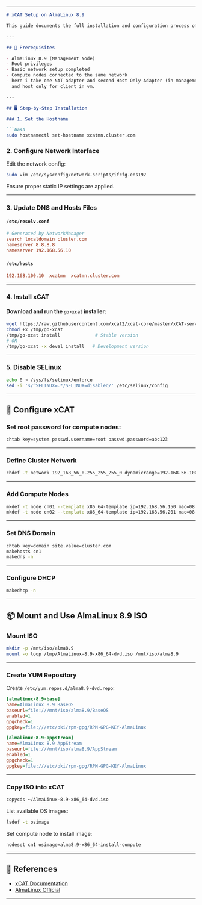 
---

```markdown
# xCAT Setup on AlmaLinux 8.9

This guide documents the full installation and configuration process of setting up **xCAT (Extreme Cloud Administration Toolkit)** on a management node running AlmaLinux 8.9. It is aimed at beginners and sysadmins setting up PXE provisioning and management for compute clusters.

---

## 📌 Prerequisites

- AlmaLinux 8.9 (Management Node)
- Root privileges
- Basic network setup completed
- Compute nodes connected to the same network
- here i take one NAT adapter and second Host Only Adapter (in management node) 
  and host only for client in vm.

---

## 🖥️ Step-by-Step Installation

### 1. Set the Hostname

```bash
sudo hostnamectl set-hostname xcatmn.cluster.com
```

### 2. Configure Network Interface

Edit the network config:

```bash
sudo vim /etc/sysconfig/network-scripts/ifcfg-ens192
```

Ensure proper static IP settings are applied.

---

### 3. Update DNS and Hosts Files

#### `/etc/resolv.conf`
```conf
# Generated by NetworkManager
search localdomain cluster.com
nameserver 8.8.8.8
nameserver 192.168.56.10
```

#### `/etc/hosts`
```conf
192.168.100.10  xcatmn  xcatmn.cluster.com
```

---

### 4. Install xCAT

#### Download and run the `go-xcat` installer:

```bash
wget https://raw.githubusercontent.com/xcat2/xcat-core/master/xCAT-server/share/xcat/tools/go-xcat -O - >/tmp/go-xcat
chmod +x /tmp/go-xcat
/tmp/go-xcat install             # Stable version
# OR
/tmp/go-xcat -x devel install   # Development version
```

---

### 5. Disable SELinux

```bash
echo 0 > /sys/fs/selinux/enforce
sed -i 's/^SELINUX=.*/SELINUX=disabled/' /etc/selinux/config
```

---

## 🔐 Configure xCAT

### Set root password for compute nodes:
```bash
chtab key=system passwd.username=root passwd.password=abc123
```

---

### Define Cluster Network

```bash
chdef -t network 192_168_56_0-255_255_255_0 dynamicrange=192.168.56.100-192.168.56.150
```

---

### Add Compute Nodes

```bash
mkdef -t node cn01 --template x86_64-template ip=192.168.56.150 mac=08:00:27:54:57:78 bmc=192.168.56.116 bmcusername=USERID bmcpassword=PASSW0RD
mkdef -t node cn02 --template x86_64-template ip=192.168.56.201 mac=08:00:27:93:f5:38 bmc=192.168.56.116 bmcusername=USERID bmcpassword=PASSW0RD
```

---

### Set DNS Domain

```bash
chtab key=domain site.value=cluster.com
makehosts cn1
makedns -n
```

---

### Configure DHCP

```bash
makedhcp -n
```

---

## 📦 Mount and Use AlmaLinux 8.9 ISO

### Mount ISO

```bash
mkdir -p /mnt/iso/alma8.9
mount -o loop /tmp/AlmaLinux-8.9-x86_64-dvd.iso /mnt/iso/alma8.9
```

---

### Create YUM Repository

Create `/etc/yum.repos.d/alma8.9-dvd.repo`:

```ini
[almalinux-8.9-base]
name=AlmaLinux 8.9 BaseOS
baseurl=file:///mnt/iso/alma8.9/BaseOS
enabled=1
gpgcheck=1
gpgkey=file:///etc/pki/rpm-gpg/RPM-GPG-KEY-AlmaLinux

[almalinux-8.9-appstream]
name=AlmaLinux 8.9 AppStream
baseurl=file:///mnt/iso/alma8.9/AppStream
enabled=1
gpgcheck=1
gpgkey=file:///etc/pki/rpm-gpg/RPM-GPG-KEY-AlmaLinux
```

---

### Copy ISO into xCAT

```bash
copycds ~/AlmaLinux-8.9-x86_64-dvd.iso
```

List available OS images:

```bash
lsdef -t osimage
```

Set compute node to install image:

```bash
nodeset cn1 osimage=alma8.9-x86_64-install-compute
```

---

## 📘 References

- [xCAT Documentation](https://xcat-docs.readthedocs.io/)
- [AlmaLinux Official](https://almalinux.org)

---


```


